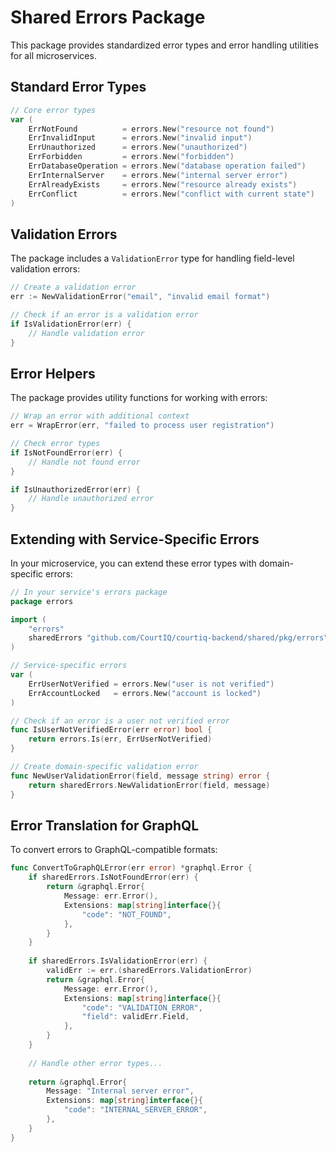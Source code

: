 # Shared Errors Package

This package provides standardized error types and error handling utilities for all microservices.

## Standard Error Types

```go
// Core error types
var (
    ErrNotFound          = errors.New("resource not found")
    ErrInvalidInput      = errors.New("invalid input")
    ErrUnauthorized      = errors.New("unauthorized")
    ErrForbidden         = errors.New("forbidden")
    ErrDatabaseOperation = errors.New("database operation failed")
    ErrInternalServer    = errors.New("internal server error")
    ErrAlreadyExists     = errors.New("resource already exists")
    ErrConflict          = errors.New("conflict with current state")
)
```

## Validation Errors

The package includes a `ValidationError` type for handling field-level validation errors:

```go
// Create a validation error
err := NewValidationError("email", "invalid email format")

// Check if an error is a validation error
if IsValidationError(err) {
    // Handle validation error
}
```

## Error Helpers

The package provides utility functions for working with errors:

```go
// Wrap an error with additional context
err = WrapError(err, "failed to process user registration")

// Check error types
if IsNotFoundError(err) {
    // Handle not found error
}

if IsUnauthorizedError(err) {
    // Handle unauthorized error
}
```

## Extending with Service-Specific Errors

In your microservice, you can extend these error types with domain-specific errors:

```go
// In your service's errors package
package errors

import (
    "errors"
    sharedErrors "github.com/CourtIQ/courtiq-backend/shared/pkg/errors"
)

// Service-specific errors
var (
    ErrUserNotVerified = errors.New("user is not verified")
    ErrAccountLocked   = errors.New("account is locked")
)

// Check if an error is a user not verified error
func IsUserNotVerifiedError(err error) bool {
    return errors.Is(err, ErrUserNotVerified)
}

// Create domain-specific validation error
func NewUserValidationError(field, message string) error {
    return sharedErrors.NewValidationError(field, message)
}
```

## Error Translation for GraphQL

To convert errors to GraphQL-compatible formats:

```go
func ConvertToGraphQLError(err error) *graphql.Error {
    if sharedErrors.IsNotFoundError(err) {
        return &graphql.Error{
            Message: err.Error(),
            Extensions: map[string]interface{}{
                "code": "NOT_FOUND",
            },
        }
    }
    
    if sharedErrors.IsValidationError(err) {
        validErr := err.(sharedErrors.ValidationError)
        return &graphql.Error{
            Message: err.Error(),
            Extensions: map[string]interface{}{
                "code": "VALIDATION_ERROR",
                "field": validErr.Field,
            },
        }
    }
    
    // Handle other error types...
    
    return &graphql.Error{
        Message: "Internal server error",
        Extensions: map[string]interface{}{
            "code": "INTERNAL_SERVER_ERROR",
        },
    }
}
```